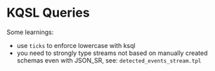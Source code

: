 # KQSL Queries

Some learnings:

- use ``ticks`` to enforce lowercase with ksql
- you need to strongly type streams not based on manually created schemas even with JSON_SR, see: `detected_events_stream.tpl`
